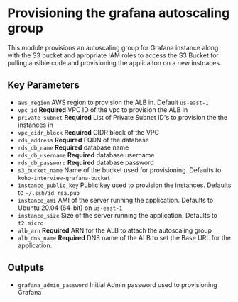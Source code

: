 # Provisioning the grafana autoscaling group

This module provisions an autoscaling group for Grafana instance along with the S3 bucket and apropriate IAM roles to access the S3 Bucket for pulling ansible code and provisioning the applicaiton on a new instnaces. 

## Key Parameters

* `aws_region` AWS region to provision the ALB in. Default `us-east-1`
* `vpc_id` **Required** VPC ID of the vpc to provision the ALB in
* `private_subnet` **Required** List of Private Subnet ID's to provision the the instances in
* `vpc_cidr_block` **Required** CIDR block of the VPC
* `rds_address` **Required** FQDN of the database
* `rds_db_name` **Required** database name
* `rds_db_username` **Required** database username
* `rds_db_password` **Required** database password
* `s3_bucket_name` Name of the bucket used for provisioning. Defaults to `koho-interview-grafana-bucket`
* `instance_public_key` Public key used to provision the instances. Defaults to `~/.ssh/id_rsa.pub`
* `instance_ami` AMI of the server running the application. Defaults to Ubuntu 20.04 (64-bit) on `us-east-1`
* `instance_size` Size of the server running the application. Defaults to `t2.micro`
* `alb_arn` **Required** ARN for the ALB to attach the autoscaling group
* `alb_dns_name` **Required** DNS name of the ALB to set the Base URL for the application. 

## Outputs
* `grafana_admin_password` Initial Admin password used to provisioning Grafana